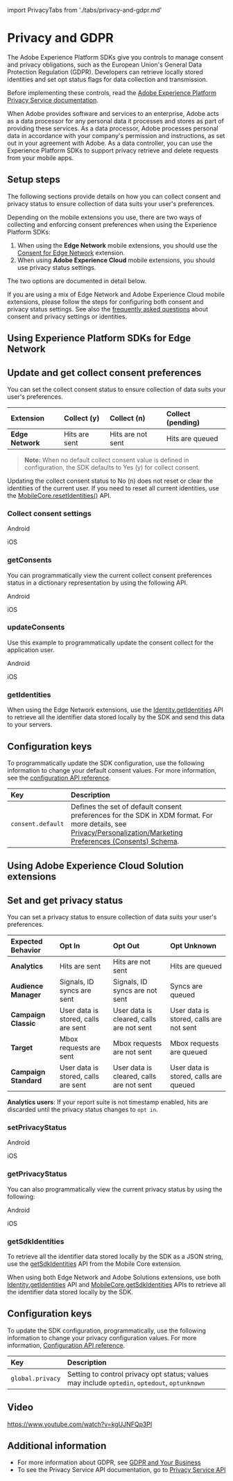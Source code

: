 import PrivacyTabs from './tabs/privacy-and-gdpr.md'

# Privacy and GDPR

The Adobe Experience Platform SDKs give you controls to manage consent and privacy obligations, such as the European Union's General Data Protection Regulation (GDPR). Developers can retrieve locally stored identities and set opt status flags for data collection and transmission.

Before implementing these controls, read the [Adobe Experience Platform Privacy Service documentation](https://experienceleague.adobe.com/docs/experience-platform/privacy/home.html).

When Adobe provides software and services to an enterprise, Adobe acts as a data processor for any personal data it processes and stores as part of providing these services. As a data processor, Adobe processes personal data in accordance with your company's permission and instructions, as set out in your agreement with Adobe. As a data controller, you can use the Experience Platform SDKs to support privacy retrieve and delete requests from your mobile apps.

## Setup steps

The following sections provide details on how you can collect consent and privacy status to ensure collection of data suits your user's preferences.

Depending on the mobile extensions you use, there are two ways of collecting and enforcing consent preferences when using the Experience Platform SDKs:

1. When using the **Edge Network** mobile extensions, you should use the [Consent for Edge Network](./consent-for-edge-network/index.md) extension.
2. When using **Adobe Experience Cloud** mobile extensions, you should use privacy status settings.

The two options are documented in detail below.

<InlineAlert variant="info" slots="text"/>

If you are using a mix of Edge Network and Adobe Experience Cloud mobile extensions, please follow the steps for configuring both consent and privacy status settings. See also the [frequently asked questions](./identity-for-edge-network/faq.md) about consent and privacy settings or identities.

## Using Experience Platform SDKs for Edge Network

## Update and get collect consent preferences

You can set the collect consent status to ensure collection of data suits your user's preferences.

| Extension        | Collect (y)   | Collect (n)       | Collect (pending) |
| :--------------- | :------------ | :---------------- | :---------------- |
| **Edge Network** | Hits are sent | Hits are not sent | Hits are queued   |

> **Note:** When no default collect consent value is defined in configuration, the SDK defaults to Yes (y) for collect consent.

<InlineAlert variant="warning" slots="text"/>

Updating the collect consent status to No (n) does not reset or clear the identities of the current user. If you need to reset all current identities, use the [MobileCore.resetIdentities()](./mobile-core/api-reference.md#resetidentities) API.

### Collect consent settings

<TabsBlock orientation="horizontal" slots="heading, content" repeat="2"/>

Android

<PrivacyTabs query="platform=android&task=collect-consent-settings"/>

iOS

<PrivacyTabs query="platform=ios-aep&task=collect-consent-settings"/>

### getConsents

You can programmatically view the current collect consent preferences status in a dictionary representation by using the following API.

<TabsBlock orientation="horizontal" slots="heading, content" repeat="2"/>

Android

<PrivacyTabs query="platform=android&task=get-consents"/>

iOS

<PrivacyTabs query="platform=ios-aep&task=get-consents"/>

### updateConsents

Use this example to programmatically update the consent collect for the application user.

<TabsBlock orientation="horizontal" slots="heading, content" repeat="2"/>

Android

<PrivacyTabs query="platform=android&task=update-consents"/>

iOS

<PrivacyTabs query="platform=ios-aep&task=update-consents"/>

### getIdentities

When using the Edge Network extensions, use the [Identity.getIdentities](./identity-for-edge-network/api-reference.md#getidentities) API to retrieve all the identifier data stored locally by the SDK and send this data to your servers.

## Configuration keys

To programmatically update the SDK configuration, use the following information to change your default consent values. For more information, see the [configuration API reference](./mobile-core/configuration/api-reference.md).

| Key | Description |
| :--- | :--------- |
| `consent.default` | Defines the set of default consent preferences for the SDK in XDM format. For more details, see [Privacy/Personalization/Marketing Preferences (Consents) Schema](https://github.com/adobe/xdm/blob/master/docs/reference/mixins/profile/profile-consents.schema.md). |

## Using Adobe Experience Cloud Solution extensions

## Set and get privacy status

You can set a privacy status to ensure collection of data suits your user's preferences.

| **Expected Behavior** | Opt In | Opt Out | Opt Unknown |
| :-------------------- | :----- | :------ | :---------- |
| **Analytics** | Hits are sent | Hits are not sent | Hits are queued |
| **Audience** **Manager** | Signals, ID syncs are sent | Signals, ID syncs are not sent | Syncs are queued |
| **Campaign Classic** | User data is stored, calls are sent | User data is cleared, calls are not sent | User data is stored, calls are not sent |
| **Target** | Mbox requests are sent | Mbox requests are not sent | Mbox requests are queued |
| **Campaign Standard** | User data is stored, calls are sent | User data is cleared, calls are not sent | User data is stored, calls are queued |

<InlineAlert variant="info" slots="text"/>

**Analytics users**: If your report suite is not timestamp enabled, hits are discarded until the privacy status changes to `opt in`.

### setPrivacyStatus

<TabsBlock orientation="horizontal" slots="heading, content" repeat="2"/>

Android

<PrivacyTabs query="platform=android&task=set-privacy-status"/>

iOS

<PrivacyTabs query="platform=ios-aep&task=set-privacy-status"/>

### getPrivacyStatus

You can also programmatically view the current privacy status by using the following:

<TabsBlock orientation="horizontal" slots="heading, content" repeat="2"/>

Android

<PrivacyTabs query="platform=android&task=get-privacy-status"/>

iOS

<PrivacyTabs query="platform=ios-aep&task=get-privacy-status"/>

### getSdkIdentities

To retrieve all the identifier data stored locally by the SDK as a JSON string, use the [getSdkIdentities](./mobile-core/api-reference.md#getsdkidentities) API from the Mobile Core extension.

<InlineAlert variant="info" slots="text"/>

When using both Edge Network and Adobe Solutions extensions, use both [Identity.getIdentities](./identity-for-edge-network/api-reference.md#getidentities) API and [MobileCore.getSdkIdentities](./mobile-core/api-reference.md#getsdkidentities) APIs to retrieve all the identifier data stored locally by the SDK.

## Configuration keys

To update the SDK configuration, programmatically, use the following information to change your privacy configuration values. For more information, [Configuration API reference](./mobile-core/configuration/api-reference.md).

| Key | Description |
| :--- | :--- |
| `global.privacy` | Setting to control privacy opt status; values may include `optedin`, `optedout`, `optunknown` |

## Video

<Media slots="video"/>

<https://www.youtube.com/watch?v=kgUJNFQp3PI>

## Additional information

* For more information about GDPR, see [GDPR and Your Business](https://www.adobe.com/privacy/general-data-protection-regulation.html)
* To see the Privacy Service API documentation, go to [Privacy Service API](https://experienceleague.adobe.com/docs/experience-platform/privacy/home.html)

